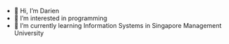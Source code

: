 - 👋 Hi, I’m Darien 
- 👀 I’m interested in programming
- 🌱 I’m currently learning Information Systems in Singapore Management University


<!---
Darien2805/Darien2805 is a ✨ special ✨ repository because its `README.md` (this file) appears on your GitHub profile.
You can click the Preview link to take a look at your changes.
--->
